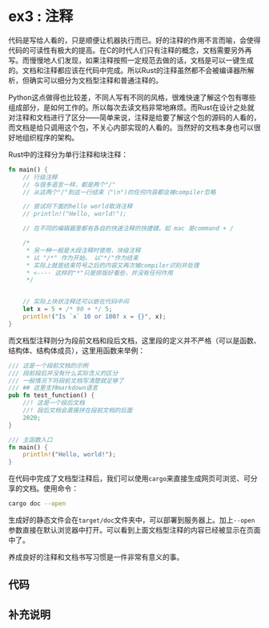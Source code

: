 # ex3 : 注释

代码是写给人看的，只是顺便让机器执行而已。好的注释的作用不言而喻，会使得代码的可读性有极大的提高。在C的时代人们只有注释的概念，文档需要另外再写。而慢慢地人们发现，如果注释按照一定规范去做的话，文档是可以一键生成的。文档和注释都应该在代码中完成。所以Rust的注释虽然都不会被编译器所解析，但确实可以细分为文档型注释和普通注释的。

Python这点做得也比较差，不同人写有不同的风格，很难快速了解这个包有哪些组成部分，是如何工作的。所以每次去读文档非常地麻烦。而Rust在设计之处就对注释和文档进行了区分——简单来说，注释是给要了解这个包的源码的人看的，而文档是给只调用这个包，不关心内部实现的人看的。当然好的文档本身也可以很好地组织程序的架构。

Rust中的注释分为单行注释和块注释：
```rust
fn main() {
    // 行级注释
    // 与很多语言一样，都是两个"/"
    // 从这两个"/"到这一行结束（"\n")的任何内容都会被compiler忽略

    // 尝试将下面的hello world取消注释
    // println!("Hello, world!");

    // 在不同的编辑器里都有各自的快速注释的快捷键。如 mac 是command + /

    /* 
     * 另一种一般是大段注释时使用，块级注释
     * 以 "/*" 作为开始， 以"*/"作为结束
     * 实际上就是结束符号之后的内容又再次被compiler识别并处理
     * <---- 这样的"*"只是排版好看些，并没有任何作用
     */


    // 实际上块状注释还可以嵌在代码中间
    let x = 5 + /* 90 + */ 5;
    println!("Is `x` 10 or 100? x = {}", x);
}
```

而文档型注释则分为段前文档和段后文档，这里段的定义并不严格（可以是函数、结构体、结构体成员），这里用函数来举例：
```rust
/// 这是一个段前文档的示例
/// 段前段后并没有什么实际含义的区分
/// 一般情况下将段前文档写清楚就足够了
/// ## 这里支持markdown语言
pub fn test_function() {
    //! 这是一个段后文档
    //! 段后文档会直接拼在段前文档的后面
    2020;
}

/// 主函数入口
fn main() {
    println!("Hello, world!");
}
```

在代码中完成了文档型注释后，我们可以使用`cargo`来直接生成网页可浏览、可分享的文档。使用命令：
```bash
cargo doc --open
```
生成好的静态文件会在`target/doc`文件夹中，可以部署到服务器上。加上`--open`参数直接在默认浏览器中打开。可以看到上面文档型注释的内容已经被显示在页面中了。

养成良好的注释和文档书写习惯是一件非常有意义的事。


## 代码


## 补充说明

